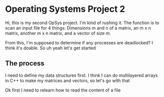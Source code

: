 # Operating Systems Project 2

Hi, this is my second OpSys project. I'm kind of rushing it.
The function is to scan an input file for 4 things: Dimensions m and n of a matrix, an m x n matrix, another m x n matrix, and a vector of size m.

From this, I'm supposed to determine if any processes are deadlocked? I think it's doable. So uh yeah let's get started

## The process

I need to define my data structures first. I think I can do multilayered arrays in C++ to make my matrices and vectors, so let's go with that

Ok first I need to relearn how to read the content of a file